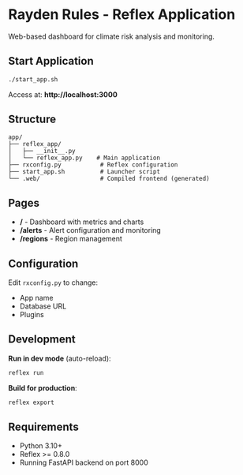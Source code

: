 # Rayden Rules - Reflex Application

Web-based dashboard for climate risk analysis and monitoring.

## Start Application

```bash
./start_app.sh
```

Access at: **http://localhost:3000**

## Structure

```
app/
├── reflex_app/
│   ├── __init__.py
│   └── reflex_app.py    # Main application
├── rxconfig.py           # Reflex configuration
├── start_app.sh          # Launcher script
└── .web/                 # Compiled frontend (generated)
```

## Pages

- **/** - Dashboard with metrics and charts
- **/alerts** - Alert configuration and monitoring
- **/regions** - Region management

## Configuration

Edit `rxconfig.py` to change:
- App name
- Database URL
- Plugins

## Development

**Run in dev mode** (auto-reload):
```bash
reflex run
```

**Build for production**:
```bash
reflex export
```

## Requirements

- Python 3.10+
- Reflex >= 0.8.0
- Running FastAPI backend on port 8000
